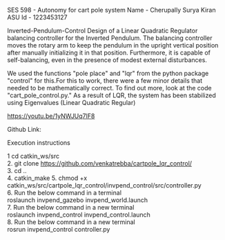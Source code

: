 SES 598 - Autonomy for cart pole system
Name - Cherupally Surya Kiran
ASU Id - 1223453127

Inverted-Pendulum-Control
Design of a Linear Quadratic Regulator balancing controller for the Inverted Pendulum. The balancing controller moves the rotary arm to keep the pendulum in the upright vertical position after manually initializing it in that position. Furthermore, it is capable of self-balancing, even in the presence of modest external disturbances.

We used the functions "pole place" and "lqr" from the python package "control" for this.For this to work, there were a few minor details that needed to be mathematically correct. To find out more, look at the code "cart_pole_control.py."
As a result of LQR, the system has been stabilized using Eigenvalues (Linear Quadratic Regular)

https://youtu.be/1yNWJUq7lF8


Github Link:



Execution instructions

1 cd catkin_ws/src  
2. git clone https://github.com/venkatrebba/cartpole_lqr_control/  
3. cd ..  
4. catkin_make
5. chmod +x catkin_ws/src/cartpole_lqr_control/invpend_control/src/controller.py  
6. Run the below command in a terminal  
   roslaunch invpend_gazebo invpend_world.launch  
7. Run the below command in a new terminal  
    roslaunch invpend_control invpend_control.launch   
8. Run the below command in a new terminal  
    rosrun invpend_control controller.py  
   

